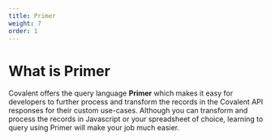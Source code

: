 ```yaml
---
title: Primer
weight: 7
order: 1
---
```


# What is Primer 
Covalent offers the query language **Primer** which makes it easy for developers to further process and transform the records in the Covalent API responses for their custom use-cases. Although you can transform and process the records in Javascript or your spreadsheet of choice, learning to query using Primer will make your job much easier.
